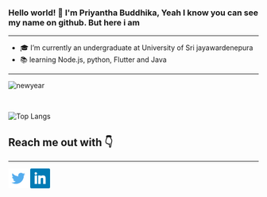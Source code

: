 ### Hello world! 👋 I'm Priyantha Buddhika, Yeah I know you can see my name on github. But here i am

---

- 🎓 I’m currently an undergraduate at University of Sri jayawardenepura
- 📚 learning Node.js, python, Flutter and Java
---

![newyear](https://media.giphy.com/media/CezXuieSq6MvMltlse/giphy.gif)

<br/>

![Top Langs](https://github-readme-stats.vercel.app/api?username=priyanthabuddhika&&show_icons=true&title_color=fff&icon_color=blue&text_color=daf7dc&bg_color=151515)

<!-- ![Top Langs](https://github-readme-stats.vercel.app/api/top-langs/?username=priyanthabuddhika&layout=compact&bg_color=151515&text_color=daf7dc&) -->

## Reach me out with 👇

---

[<img src="./img/twitter.png" height="40px" width="40px">][twitter]
[<img src="./img/linkedin.png" height="40px" width="40px">][linkedin]

<!-- [<img src="img/facebook.png" class="img-style">][facebook] -->

[twitter]: https://twitter.com/macpreiz
[linkedin]: https://www.linkedin.com/in/priyantha.buddhika

<!-- [facebook]: http://www.facebook.com -->

